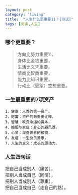 ```yaml
---
layout: post
category: "living"
title:  "人生什么更重要11？[测试]"
tags: [阅读,人生]
---
```

### 哪个更重要？

>方向比努力重要11，  
>身体比金钱重要，  
>生活比文凭重要，  
>情商比智商重要，  
>能力比知识重要，  
>行动比（愿望）空想重要。 


### 一生最重要的7项资产
```
1，健康：人类的第一资产，  
2，财富：资产的最重要诠释，  
3，智慧：改变命运的资本，  
4，婚姻与家庭：身心的避风港，  
5，心灵：深查世界的棱镜，  
6，友谊：一生快乐源泉，  
7，人生的意义：成长的源动力。  
```

### 人生四句话

把自己当成别人（痛苦），  
把别人当成自己（同情），  
把别人当成别人（尊重），  
把自己当成自己（走自己的路）。